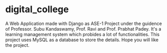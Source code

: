 # digital_college
A Web Application made with Django as ASE-1  Project under the guidence of Professor. Subu Kandaswamy, Prof. Ravi and Prof. Prabhat Padey.
It's a learning management system which probides a lot of functionalities.
This project uses MySQL as a database to store the details.
Hope you will like the project.
